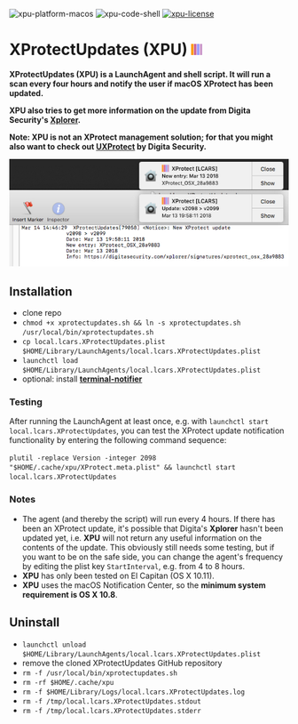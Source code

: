![xpu-platform-macos](https://img.shields.io/badge/platform-macOS-lightgrey.svg)
![xpu-code-shell](https://img.shields.io/badge/code-shell-yellow.svg)
[![xpu-license](http://img.shields.io/badge/license-MIT+-blue.svg)](https://github.com/JayBrown/XProtectUpdates/blob/master/LICENSE)

# XProtectUpdates (XPU) <img src="https://github.com/JayBrown/XProtectUpdates/blob/master/img/jb-img.png" height="20px"/>

**XProtectUpdates (XPU) is a LaunchAgent and shell script. It will run a scan every four hours and notify the user if macOS XProtect has been updated.**

**XPU also tries to get more information on the update from Digita Security's [Xplorer](https://digitasecurity.com/xplorer/).**

**Note: XPU is not an XProtect management solution; for that you might also want to check out [UXProtect](https://digitasecurity.com/product/uxprotect/) by Digita Security.**

![screengrab](https://github.com/JayBrown/XProtectUpdates/blob/master/img/screengrab.jpg)

## Installation
* clone repo
* `chmod +x xprotectupdates.sh && ln -s xprotectupdates.sh /usr/local/bin/xprotectupdates.sh`
* `cp local.lcars.XProtectUpdates.plist $HOME/Library/LaunchAgents/local.lcars.XProtectUpdates.plist`
* `launchctl load $HOME/Library/LaunchAgents/local.lcars.XProtectUpdates.plist`
* optional: install **[terminal-notifier](https://github.com/julienXX/terminal-notifier)**

### Testing
After running the LaunchAgent at least once, e.g. with `launchctl start local.lcars.XProtectUpdates`, you can test the XProtect update notification functionality by entering the following command sequence:

`plutil -replace Version -integer 2098 "$HOME/.cache/xpu/XProtect.meta.plist" && launchctl start local.lcars.XProtectUpdates`

### Notes
* The agent (and thereby the script) will run every 4 hours. If there has been an XProtect update, it's possible that Digita's **Xplorer** hasn't been updated yet, i.e. **XPU** will not return any useful information on the contents of the update. This obviously still needs some testing, but if you want to be on the safe side, you can change the agent's frequency by editing the plist key `StartInterval`, e.g. from 4 to 8 hours.
* **XPU** has only been tested on El Capitan (OS X 10.11).
* **XPU** uses the macOS Notification Center, so the **minimum system requirement is OS X 10.8**.

## Uninstall
* `launchctl unload $HOME/Library/LaunchAgents/local.lcars.XProtectUpdates.plist`
* remove the cloned XProtectUpdates GitHub repository
* `rm -f /usr/local/bin/xprotectupdates.sh`
* `rm -rf $HOME/.cache/xpu`
* `rm -f $HOME/Library/Logs/local.lcars.XProtectUpdates.log`
* `rm -f /tmp/local.lcars.XProtectUpdates.stdout`
* `rm -f /tmp/local.lcars.XProtectUpdates.stderr`

